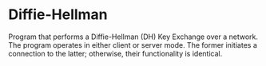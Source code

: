 # Diffie-Hellman
Program that performs a Diffie-Hellman (DH) Key Exchange over a network. The program operates in either client or server mode. The former initiates a connection to the latter; otherwise, their functionality is identical.
